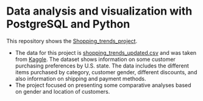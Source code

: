 # Data analysis and visualization with PostgreSQL and Python

This repository shows the [Shopping_trends_project](https://github.com/maryisabela15/Shopping_trends_project).

* The data for this project is [shopping_trends_updated.csv](https://github.com/maryisabela15/Shopping_trends_project/blob/main/shopping_trends.csv) and was taken from [Kaggle](https://www.kaggle.com/datasets/iamsouravbanerjee/customer-shopping-trends-dataset). The dataset shows information on some customer purchasing preferences by U.S. state. The data includes the different items purchased by category, customer gender, different discounts, and also information on shipping and payment methods.
* The project focused on presenting some comparative analyses based on gender and location of customers.
